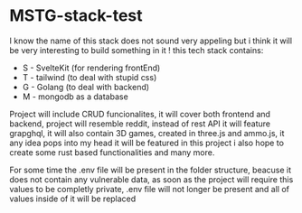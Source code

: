 # MSTG-stack-test

I know the name of this stack does not sound very appeling but i think it will be very interesting to build something in it !
this tech stack contains:

- S - SvelteKit (for rendering frontEnd)
- T - tailwind (to deal with stupid css)
- G - Golang (to deal with backend)
- M - mongodb as a database  


Project will include CRUD funcionalites, it will cover both frontend and backend, project will resemble reddit, instead of rest API it will feature grapghql, it will also contain 3D games, created in three.js and ammo.js, it any idea pops into my head it will be featured in this project i also hope to create some rust based functionalities and many more.

For some time the .env file will be present in the folder structure, beacuse it does not contain any vulnerable data, as soon as the project will require this values to be completly private, .env file will not longer be present and all of values inside of it will be replaced